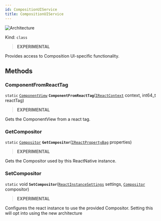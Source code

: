 ```yaml
---
id: CompositionUIService
title: CompositionUIService
---
```


![Architecture](https://img.shields.io/badge/architecture-new_only-blue)

Kind: `class`

> **EXPERIMENTAL**

Provides access to Composition UI-specific functionality. 

## Methods
### ComponentFromReactTag
`static` [`ComponentView`](ComponentView) **`ComponentFromReactTag`**([`IReactContext`](IReactContext) context, int64_t reactTag)

> **EXPERIMENTAL**

Gets the ComponentView from a react tag.

### GetCompositor
`static` [`Compositor`](https://learn.microsoft.com/windows/windows-app-sdk/api/winrt/Microsoft.UI.Composition.Compositor) **`GetCompositor`**([`IReactPropertyBag`](IReactPropertyBag) properties)

> **EXPERIMENTAL**

Gets the Compositor used by this ReactNative instance.

### SetCompositor
`static` void **`SetCompositor`**([`ReactInstanceSettings`](ReactInstanceSettings) settings, [`Compositor`](https://learn.microsoft.com/windows/windows-app-sdk/api/winrt/Microsoft.UI.Composition.Compositor) compositor)

> **EXPERIMENTAL**

Configures the react instance to use the provided Compositor. Setting this will opt into using the new architecture
